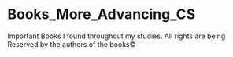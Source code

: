 # Books_More_Advancing_CS
Important Books I found throughout my studies.
All rights are being Reserved by the authors of the books©
